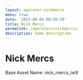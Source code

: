 ```yaml
---
layout: operator-nickmercs
menu: true
date: '2023-09-04 08:50:59'
title: Nick Mercs
permalink: /operators/nickmercs/
description: Some description.
---
```


# Nick Mercs

Base Asset Name: nick_mercs_iw9
